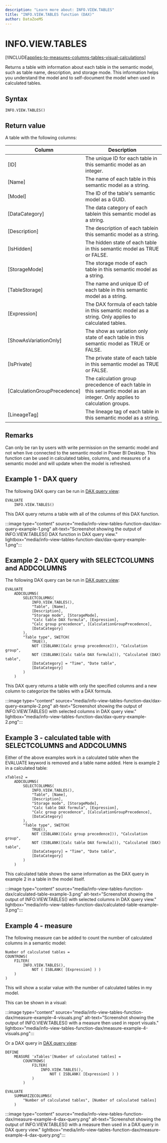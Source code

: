 ```yaml
---
description: "Learn more about: INFO.VIEW.TABLES"
title: "INFO.VIEW.TABLES function (DAX)"
author: DataZoeMS
---
```

# INFO.VIEW.TABLES

[!INCLUDE[applies-to-measures-columns-tables-visual-calculations](includes/applies-to-measures-columns-tables-visual-calculations.md)]

Returns a table with information about each table in the semantic model, such as table name, description, and storage mode. This information helps you understand the model and to self-document the model when used in calculated tables. 

## Syntax

```dax
INFO.VIEW.TABLES()
```

## Return value

A table with the following columns:

| Column | Description |
|---|---|
| [ID] | The unique ID for each table in this semantic model as an integer. |
| [Name] | The name of each table in this semantic model as a string. |
| [Model] | The ID of the table's semantic model as a GUID. |
| [DataCategory] | The data category of each tablein this semantic model  as a string. |
| [Description] | The description of each tablein this semantic model  as a string. |
| [IsHidden] | The hidden state of each table in this semantic model as TRUE or FALSE. |
| [StorageMode] | The storage mode of each table in this semantic model as a string. |
| [TableStorage] | The name and unique ID of each table in this semantic model as a string. |
| [Expression] | The DAX formula of each table in this semantic model as a string. Only applies to calculated tables. |
| [ShowAsVariationOnly] | The show as variation only state of each table in this semantic model as TRUE or FALSE. |
| [IsPrivate] | The private state of each table in this semantic model as TRUE or FALSE. |
| [CalculationGroupPrecedence] | The calculation group precedence of each table in this semantic model as an integer. Only applies to calculation groups. |
| [LineageTag] | The lineage tag of each table in this semantic model  as a string. |

## Remarks

Can only be ran by users with write permission on the semantic model and not when live connected to the semantic model in Power BI Desktop. This function can be used in calculated tables, columns, and measures of a semantic model and will update when the model is refreshed.

## Example 1 - DAX query

The following DAX query can be run in [DAX query view](/power-bi/transform-model/dax-query-view):

```dax
EVALUATE
	INFO.VIEW.TABLES()
```

This DAX query returns a table with all of the columns of this DAX function.

:::image type="content" source="media/info-view-tables-function-dax/dax-query-example-1.png" alt-text="Screenshot showing the output of INFO.VIEW.TABLES() DAX function in DAX query view." lightbox="media/info-view-tables-function-dax/dax-query-example-1.png":::

## Example 2 - DAX query with SELECTCOLUMNS and ADDCOLUMNS

The following DAX query can be run in [DAX query view](/power-bi/transform-model/dax-query-view): 

```dax
EVALUATE
	ADDCOLUMNS(
		SELECTCOLUMNS(
			INFO.VIEW.TABLES(),
			"Table", [Name],
			[Description],
			"Storage mode", [StorageMode],
			"Calc table DAX formula", [Expression],
			"Calc group precedence", [CalculationGroupPrecedence],
			[DataCategory]
		),
		"Table type", SWITCH(
			TRUE(),
			NOT (ISBLANK([Calc group precedence])), "Calculation group",
			NOT (ISBLANK([Calc table DAX formula])), "Calculated (DAX) table",
			[DataCategory] = "Time", "Date table",
			[DataCategory]
		)
	)
```

This DAX query returns a table with only the specified columns and a new column to categorize the tables with a DAX formula.

:::image type="content" source="media/info-view-tables-function-dax/dax-query-example-2.png" alt-text="Screenshot showing the output of INFO.VIEW.TABLES() with selected columns in DAX query view." lightbox="media/info-view-tables-function-dax/dax-query-example-2.png":::

## Example 3 - calculated table with SELECTCOLUMNS and ADDCOLUMNS

Either of the above examples work in a calculated table when the EVALUATE keyword is removed and a table name added. Here is example 2 in a calculated table:

```dax
xTables2 = 
	ADDCOLUMNS(
		SELECTCOLUMNS(
			INFO.VIEW.TABLES(),
			"Table", [Name],
			[Description],
			"Storage mode", [StorageMode],
			"Calc table DAX formula", [Expression],
			"Calc group precedence", [CalculationGroupPrecedence],
			[DataCategory]
		),
		"Table type", SWITCH(
			TRUE(),
			NOT (ISBLANK([Calc group precedence])), "Calculation group",
			NOT (ISBLANK([Calc table DAX formula])), "Calculated (DAX) table",
			[DataCategory] = "Time", "Date table",
			[DataCategory]
		)
	)
```
This calculated table shows the same information as the DAX query in example 2 in a table in the model itself.

:::image type="content" source="media/info-view-tables-function-dax/calculated-table-example-3.png" alt-text="Screenshot showing the output of INFO.VIEW.TABLES() with selected columns in DAX query view." lightbox="media/info-view-tables-function-dax/calculated-table-example-3.png":::

## Example 4 - measure

The following measure can be added to count the number of calculated columns in a semantic model:

```dax
Number of calculated tables = 
COUNTROWS(
    FILTER(
		INFO.VIEW.TABLES(),
    		NOT ( ISBLANK( [Expression] ) )
	)
)
```
This will show a scalar value with the number of calculated tables in my model.

This can be shown in a visual:

:::image type="content" source="media/info-view-tables-function-dax/measure-example-4-visuals.png" alt-text="Screenshot showing the output of INFO.VIEW.TABLES() with a measure then used in report visuals." lightbox="media/info-view-tables-function-dax/measure-example-4-visuals.png":::

Or a DAX query in [DAX query view](/power-bi/transform-model/dax-query-view): 

```dax
DEFINE
    MEASURE 'xTables'[Number of calculated tables] = 
		COUNTROWS(
			FILTER(
				INFO.VIEW.TABLES(),
					NOT ( ISBLANK( [Expression] ) )
			)
		)

EVALUATE
    SUMMARIZECOLUMNS(
        "Number of calculated tables", [Number of calculated tables]
    )
```

:::image type="content" source="media/info-view-tables-function-dax/measure-example-4-dax-query.png" alt-text="Screenshot showing the output of INFO.VIEW.TABLES() with a measure then used in a DAX query in DAX query view." lightbox="media/info-view-tables-function-dax/measure-example-4-dax-query.png":::
